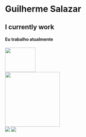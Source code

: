 
# Guilherme Salazar
## I currently work 
#### Eu trabalho atualmente 

<img src="https://prontosolucoes.com/img/pronto.png" height="80" WIDTH='100'>

</br>
 <div>
  <a href="https://github.com/guilhermesalazar01">
  <img height="180em" src="https://github-readme-stats.vercel.app/api?username=guilhermesalazar01&show_icons=true&theme=dark&include_all_commits=true&count_private=true" />
 <!--<img height="180em" src="https://github-readme-stats.vercel.app/api/top-langs/?username=guilhermesalazar01&layout=compact&langs_count=7&theme=dark"/>--!>
</div>
 <a href = "mailto:guilhermesalazarsouza@gmail.com"><img src="https://img.shields.io/badge/Gmail-D14836?style=for-the-badge&logo=gmail&logoColor=white" target="_blank"></a>
<a href = "https://api.whatsapp.com/send?phone=5521992115117"><img src="https://img.shields.io/badge/WhatsApp-25D366?style=for-the-badge&logo=whatsapp&logoColor=white" target="_blank"></a>
